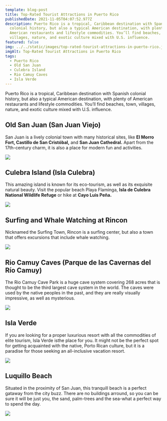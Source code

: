 ```yaml
---
template: blog-post
title: Top-Rated Tourist Attractions in Puerto Rico
publishedDate: 2021-11-05T04:07:52.977Z
description: Puerto Rico is a tropical, Caribbean destination with Spanish
  colonial history, but also a typical American destination, with plenty of
  American restaurants and lifestyle commodities. You’ll find beaches, town,
  villages, nature, and exotic culture mixed with U.S. influence.
featured: false
img: ../../static/images/top-rated-tourist-attractions-in-puerto-rico.jpg
imgAlt: Top-Rated Tourist Attractions in Puerto Rico
tags:
  - Puerto Rico
  - Old San Juan
  - Culebra Island
  - Rio Camuy Caves
  - Isla Verde
---
```

<!--StartFragment-->

Puerto Rico is a tropical, Caribbean destination with Spanish colonial history, but also a typical American destination, with plenty of American restaurants and lifestyle commodities. You’ll find beaches, town, villages, nature, and exotic culture mixed with U.S. influence.

## Old San Juan (San Juan Viejo)

San Juan is a lively colonial town with many historical sites, like **El Morro Fort, Castillo de San Cristóbal,** and **San Juan Cathedral.** Apart from the 17th-century charm, it is also a place for modern fun and activities.

![](https://web.archive.org/web/20190609055129im_/https://mytropicalresorts.com/wp-content/uploads/2018/01/puerto-rico-old-san-juan-street-300x211.jpg)

## Culebra Island (Isla Culebra)

This amazing island is known for its eco-tourism, as well as its exquisite natural beauty. Visit the popular beach Playa Flaminga, **Isla de Culebra National Wildlife Refuge** or hike at **Cayo Luis Peña.**

![](https://web.archive.org/web/20190609055129im_/https://mytropicalresorts.com/wp-content/uploads/2018/01/puerto-rico-culebra-island-beach-300x193.jpg)

## Surfing and Whale Watching at Rincon

Nicknamed the Surfing Town, Rincon is a surfing center, but also a town that offers excursions that include whale watching.

![](https://web.archive.org/web/20190609055129im_/https://mytropicalresorts.com/wp-content/uploads/2018/01/puerto-rico-rincon-whale-watching-300x189.jpg)

## Rio Camuy Caves (Parque de las Cavernas del Río Camuy)

The Rio Camuy Cave Park is a huge cave system covering 268 acres that is thought to be the third largest cave system in the world. The caves were used by the native peoples in the past, and they are really visually impressive, as well as mysterious.

![](https://web.archive.org/web/20190609055129im_/https://mytropicalresorts.com/wp-content/uploads/2018/01/puerto-rico-camuy-river-cave-park-300x197.jpg)

## Isla Verde

If you are looking for a proper luxurious resort with all the commodities of elite tourism, Isla Verde isthe place for you. It might not be the perfect spot for getting acquainted with the native, Porto Rican culture, but it is a paradise for those seeking an all-inclusive vacation resort.

![](https://web.archive.org/web/20190609055129im_/https://mytropicalresorts.com/wp-content/uploads/2018/01/puerto-rico-isla-verde-300x213.jpg)

## Luquillo Beach

Situated in the proximity of San Juan, this tranquill beach is a perfect gataway from the city buzz. There are no buildings arround, so you can be sure it will be just you, the sand, palm-trees and the sea-what a perfect way to spend the day.

![](https://web.archive.org/web/20190609055129im_/https://mytropicalresorts.com/wp-content/uploads/2018/01/puerto-rico-luquillo-beach-300x199.jpg)

<!--EndFragment-->